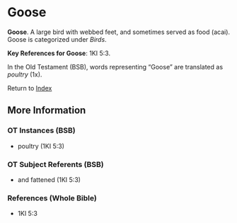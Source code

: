 # Goose
**Goose**. 
A large bird with webbed feet, and sometimes served as food (acai). 
Goose is categorized under _Birds_. 


**Key References for Goose**: 
1KI 5:3. 


In the Old Testament (BSB), words representing “Goose” are translated as 
*poultry* (1x). 




Return to [Index](00-Index.md)

## More Information

### OT Instances (BSB)

* poultry (1KI 5:3)



### OT Subject Referents (BSB)

* and fattened (1KI 5:3)



### References (Whole Bible)

* 1KI 5:3




